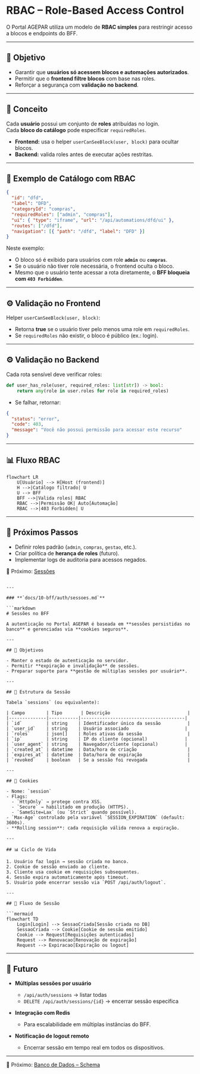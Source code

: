 # RBAC – Role-Based Access Control

O Portal AGEPAR utiliza um modelo de **RBAC simples** para restringir acesso a blocos e endpoints do BFF.

---

## 🎯 Objetivo

- Garantir que **usuários só acessem blocos e automações autorizados**.  
- Permitir que o **frontend filtre blocos** com base nas roles.  
- Reforçar a segurança com **validação no backend**.  

---

## 📌 Conceito

Cada **usuário** possui um conjunto de **roles** atribuídas no login.  
Cada **bloco do catálogo** pode especificar `requiredRoles`.

- **Frontend:** usa o helper `userCanSeeBlock(user, block)` para ocultar blocos.  
- **Backend:** valida roles antes de executar ações restritas.  

---

## 🔑 Exemplo de Catálogo com RBAC

```json
{
  "id": "dfd",
  "label": "DFD",
  "categoryId": "compras",
  "requiredRoles": ["admin", "compras"],
  "ui": { "type": "iframe", "url": "/api/automations/dfd/ui" },
  "routes": ["/dfd"],
  "navigation": [{ "path": "/dfd", "label": "DFD" }]
}
````

Neste exemplo:

* O bloco só é exibido para usuários com role **`admin`** ou **`compras`**.
* Se o usuário não tiver role necessária, o frontend oculta o bloco.
* Mesmo que o usuário tente acessar a rota diretamente, o **BFF bloqueia com `403 Forbidden`**.

---

## ⚙️ Validação no Frontend

Helper `userCanSeeBlock(user, block)`:

* Retorna **true** se o usuário tiver pelo menos uma role em `requiredRoles`.
* Se `requiredRoles` não existir, o bloco é público (ex.: login).

---

## ⚙️ Validação no Backend

Cada rota sensível deve verificar roles:

```python
def user_has_role(user, required_roles: list[str]) -> bool:
    return any(role in user.roles for role in required_roles)
```

* Se falhar, retornar:

```json
{
  "status": "error",
  "code": 403,
  "message": "Você não possui permissão para acessar este recurso"
}
```

---

## 📊 Fluxo RBAC

```mermaid
flowchart LR
    U[Usuário] --> H[Host (frontend)]
    H -->|Catálogo filtrado| U
    U --> BFF
    BFF -->|Valida roles| RBAC
    RBAC -->|Permissão OK| Auto[Automação]
    RBAC -->|403 Forbidden| U
```

---

## 🚀 Próximos Passos

* Definir roles padrão (`admin`, `compras`, `gestao`, etc.).
* Criar política de **herança de roles** (futuro).
* Implementar logs de auditoria para acessos negados.

📖 Próximo: [Sessões](sessoes.md)

````

---

### **`docs/10-bff/auth/sessoes.md`**

```markdown
# Sessões no BFF

A autenticação no Portal AGEPAR é baseada em **sessões persistidas no banco** e gerenciadas via **cookies seguros**.

---

## 🎯 Objetivos

- Manter o estado de autenticação no servidor.  
- Permitir **expiração e invalidação** de sessões.  
- Preparar suporte para **gestão de múltiplas sessões por usuário**.  

---

## 📂 Estrutura da Sessão

Tabela `sessions` (ou equivalente):

| Campo        | Tipo       | Descrição                             |
|--------------|-----------|---------------------------------------|
| `id`         | string    | Identificador único da sessão          |
| `user_id`    | string    | Usuário associado                     |
| `roles`      | json[]    | Roles ativas da sessão                 |
| `ip`         | string    | IP do cliente (opcional)              |
| `user_agent` | string    | Navegador/cliente (opcional)          |
| `created_at` | datetime  | Data/hora de criação                   |
| `expires_at` | datetime  | Data/hora de expiração                 |
| `revoked`    | boolean   | Se a sessão foi revogada               |

---

## 🔑 Cookies

- Nome: `session`  
- Flags:  
  - `HttpOnly` → protege contra XSS.  
  - `Secure` → habilitado em produção (HTTPS).  
  - `SameSite=Lax` (ou `Strict` quando possível).  
- `Max-Age` controlado pela variável `SESSION_EXPIRATION` (default: 3600s).  
- **Rolling session**: cada requisição válida renova a expiração.  

---

## 📊 Ciclo de Vida

1. Usuário faz login → sessão criada no banco.  
2. Cookie de sessão enviado ao cliente.  
3. Cliente usa cookie em requisições subsequentes.  
4. Sessão expira automaticamente após timeout.  
5. Usuário pode encerrar sessão via `POST /api/auth/logout`.  

---

## 🔄 Fluxo de Sessão

```mermaid
flowchart TD
    Login[Login] --> SessaoCriada[Sessão criada no DB]
    SessaoCriada --> Cookie[Cookie de sessão emitido]
    Cookie --> Request[Requisições autenticadas]
    Request --> Renovacao[Renovação de expiração]
    Request --> Expiracao[Expiração ou logout]
````

---

## 🚀 Futuro

* **Múltiplas sessões por usuário**

  * `/api/auth/sessions` → listar todas
  * `DELETE /api/auth/sessions/{id}` → encerrar sessão específica

* **Integração com Redis**

  * Para escalabilidade em múltiplas instâncias do BFF.

* **Notificação de logout remoto**

  * Encerrar sessão em tempo real em todos os dispositivos.

---

📖 Próximo: [Banco de Dados – Schema](../database/schema.md)

```